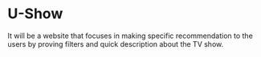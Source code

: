 # U-Show
It will be a website that focuses in making specific recommendation to the users by proving filters and quick description about the TV show.

